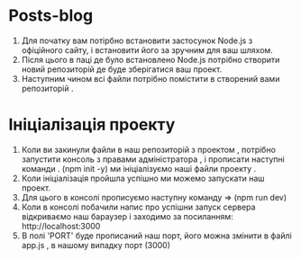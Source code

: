 # Posts-blog
1) Для початку вам потірбно встановити застосунок Node.js з офіційного сайту, і встановити його за зручним для ваш шляхом.
2) Після цього в паці де було встановлено Node.js потрібно створити новий репозиторій де буде зберігатися ваш проект.
3) Наступним чином всі файли потрібно помістити в створений вами репозиторій .
# Ініціалізація проекту 
1) Коли ви закинули файли в наш репозиторій з проектом , потрібно запустити консоль з правами адміністратора , і прописати наступні команди . (npm init -y) ми ініціалізуємо наші файли проекту .
2) Коли ініціалізація пройшла успішно ми можемо запускати наш проект.
3) Для цього в консолі прописуємо наступну команду => (npm run dev)
4) Коли в консолі побачили напис про успішни запуск сервера відкриваємо наш бараузер і заходимо за посиланням: http://localhost:3000
5) В полі 'PORT' буде прописаний наш порт, його можна змінити в файлі app.js , в нашому випадку порт (3000)
   

